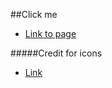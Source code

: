 ##Click me
* [Link to page](http://DarlaDemma.github.io)

#####Credit for icons
* [Link](https://github.com/danleech/simple-icons)
